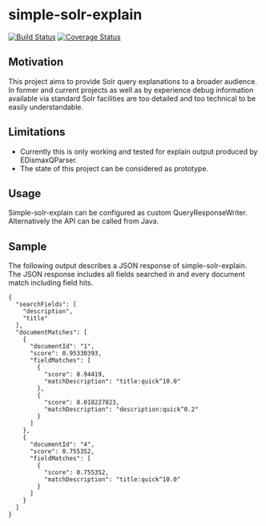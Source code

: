 # simple-solr-explain
[![Build Status](https://travis-ci.org/fyrz/simple-solr-explain.png)](https://travis-ci.org/fyrz/simple-solr-explain) [![Coverage Status](https://coveralls.io/repos/fyrz/simple-solr-explain/badge.svg?branch=master)](https://coveralls.io/r/fyrz/simple-solr-explain?branch=master)

## Motivation
This project aims to provide Solr query explanations to a broader audience. In former and current projects as well as by experience debug information available via standard Solr facilities are too detailed and too technical to be easily understandable.

## Limitations
- Currently this is only working and tested for explain output produced by EDismaxQParser.
- The state of this project can be considered as prototype.

## Usage
Simple-solr-explain can be configured as custom QueryResponseWriter. Alternatively the API can be called from Java.

## Sample
The following output describes a JSON response of simple-solr-explain. The JSON response includes all fields searched in and every document match including field hits.

```
{
  "searchFields": [
    "description",
    "title"
  ],
  "documentMatches": [
    {
      "documentId": "1",
      "score": 0.95330393,
      "fieldMatches": [
        {
          "score": 0.94419,
          "matchDescription": "title:quick^10.0"
        },
        {
          "score": 0.018227823,
          "matchDescription": "description:quick^0.2"
        }
      ]
    },
    {
      "documentId": "4",
      "score": 0.755352,
      "fieldMatches": [
        {
          "score": 0.755352,
          "matchDescription": "title:quick^10.0"
        }
      ]
    }
  ]
}
```
